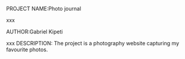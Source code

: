 PROJECT NAME:Photo journal 

xxx

AUTHOR:Gabriel Kipeti

xxx
DESCRIPTION: The project is a photography website capturing my favourite photos.

